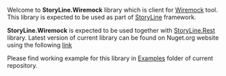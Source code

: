 Welcome to **StoryLine.Wiremock** library which is client for [Wiremock](http://wiremock.org/) tool. This library is expected to be used as part of [StoryLine](https://github.com/DiamondDragon/StoryLine/wiki) framework.

**StoryLine.Wiremock** is expected to be used together with [StoryLine.Rest](https://www.nuget.org/packages/StoryLine.Rest/) library. Latest version of current library can be found on Nuget.org website using the following [link](https://www.nuget.org/packages/StoryLine.Wiremock/)

Please find working example for this library in [Examples](https://github.com/DiamondDragon/StoryLine.Wiremock/tree/master/Examples) folder of current repository.

